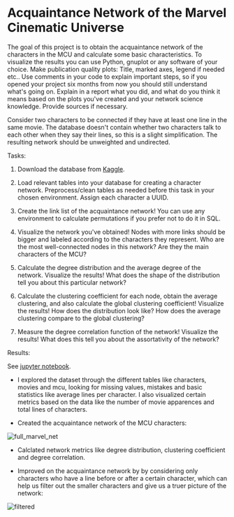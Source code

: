 # Acquaintance Network of the Marvel Cinematic Universe

The goal of this project is to obtain the acquaintance network of the characters in the MCU and calculate some basic characteristics. To visualize the results you can use Python, gnuplot or any software of your choice. Make publication quality plots: Title, marked axes, legend if needed etc.. Use comments in your code to explain important steps, so if you opened your project six months from now you should still understand what's going on. Explain in a report what you did, and what do you think it means based on the plots you've created and your network science knowledge. Provide sources if necessary.

Consider two characters to be connected if they have at least one line in the same movie. The database doesn't contain whether two characters talk to each other when they say their lines, so this is a slight simplification. The resulting network should be unweighted and undirected.

Tasks:

1. Download the database from [Kaggle](https://www.kaggle.com/pdunton/marvel-cinematic-universe-dialogue).

2. Load relevant tables into your database for creating a character network. Preprocess/clean tables as needed before this task in your chosen environment. Assign each character a UUID.

3. Create the link list of the acquaintance network! You can use any environment to calculate permutations if you prefer not to do it in SQL.

4. Visualize the network you've obtained! Nodes with more links should be bigger and labeled according to the characters they represent. Who are the most well-connected nodes in this network? Are they the main characters of the MCU?

5. Calculate the degree distribution and the average degree of the network. Visualize the results! What does the shape of the distribution tell you about this particular network?

6. Calculate the clustering coefficient for each node, obtain the average clustering, and also calculate the global clustering coefficient! Visualize the results! How does the distribution look like? How does the average clustering compare to the global clustering?

7. Measure the degree correlation function of the network! Visualize the results! What does this tell you about the assortativity of the network?

Results:

See [jupyter notebook](https://github.com/dbenc/mcu_network/blob/main/Marvel_network.ipynb).

- I explored the dataset through the different tables like characters, movies and mcu, looking for missing values, mistakes and basic statistics like average lines per character. I also visualized certain metrics based on the data like the number of movie apparences and total lines of characters.

- Created the acquaintance network of the MCU characters:

![full_marvel_net](https://github.com/dbenc/mcu_network/assets/40838667/6259e081-199b-47e6-b707-6b73c7643dc1)

- Calclated network metrics like degree distribution, clustering coefficient and degree correlation.

- Improved on the acquaintance network by by considering only characters who have a line before or after a certain character, which can help us filter out the smaller characters and give us a truer picture of the network:

![filtered](https://github.com/dbenc/mcu_network/assets/40838667/4217cb7b-6657-4a06-9728-d3570f381147)
